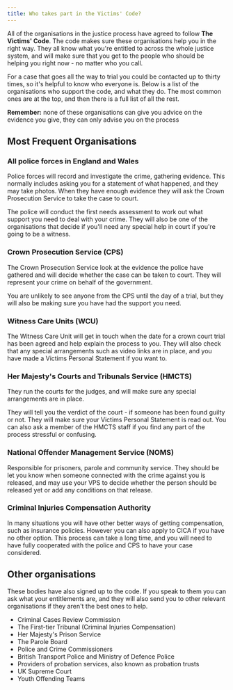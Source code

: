 ```yaml
---
title: Who takes part in the Victims' Code?	
---
```

All of the organisations in the justice process have agreed to follow **The Victims' Code**. The code makes sure these organisations help you in the right way. They all know what you're entitled to across the whole justice system, and will make sure that you get to the people who should be helping you right now - no matter who you call.

For a case that goes all the way to trial you could be contacted up to thirty times, so it's helpful to know who everyone is. Below is a list of the organisations who support the code, and what they do. The most common ones are at the top, and then there is a full list of all the rest.

**Remember:** none of these organisations can give you advice on the evidence you give, they can only advise you on the process

## Most Frequent Organisations

### <a name="police"></a>All police forces in England and Wales
Police forces will record and investigate the crime, gathering evidence. This normally includes asking you for a statement of what happened, and they may take photos. When they have enough evidence they will ask the Crown Prosecution Service to take the case to court.

The police will conduct the first needs assessment to work out what support you need to deal with your crime. They will also be one of the organisations that decide if you'll need any special help in court if you're going to be a witness.

### <a name="cps"></a>Crown Prosecution Service (CPS)
The Crown Prosecution Service look at the evidence the police have gathered and will decide whether the case can be taken to court. They will represent your crime on behalf of the government.

You are unlikely to see anyone from the CPS until the day of a trial, but they will also be making sure you have had the support you need.

### <a name="wcu"></a>Witness Care Units (WCU)
The Witness Care Unit will get in touch when the date for a crown court trial has been agreed and help explain the process to you. They will also check that any special arrangements such as video links are in place, and you have made a Victims Personal Statement if you want to.

### <a name="hmcts"></a>Her Majesty's Courts and Tribunals Service (HMCTS)
They run the courts for the judges, and will make sure any special arrangements are in place. 

They will tell you the verdict of the court - if someone has been found guilty or not. They will make sure your Victims Personal Statement is read out. You can also ask a member of the HMCTS staff if you find any part of the process stressful or confusing.

### <a name="noms"></a>National Offender Management Service (NOMS)
Responsible for prisoners, parole and community service. They should be let you know when someone connected with the crime against you is released, and may use your VPS to decide whether the person should be released yet or add any conditions on that release.

### <a name="cica"></a>Criminal Injuries Compensation Authority
In many situations you will have other better ways of getting compensation, such as insurance policies. However you can also apply to CICA if you have no other option. This process can take a long time, and you will need to have fully cooperated with the police and CPS to have your case considered.

## Other organisations
These bodies have also signed up to the code. If you speak to them you can ask what your entitlements are, and they will also send you to other relevant organisations if they aren't the best ones to help.

* Criminal Cases Review Commission
* The First-tier Tribunal (Criminal Injuries Compensation)
* Her Majesty's Prison Service
* The Parole Board
* Police and Crime Commissioners
* British Transport Police and Ministry of Defence Police
* Providers of probation services, also known as probation trusts
* UK Supreme Court
* Youth Offending Teams
